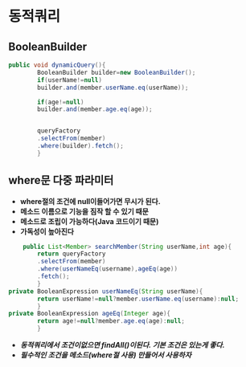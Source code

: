 # 동적쿼리

## BooleanBuilder

```java
public void dynamicQuery(){
        BooleanBuilder builder=new BooleanBuilder();
        if(userName!=null)
        builder.and(member.userName.eq(userName));

        if(age!=null)
        builder.and(member.age.eq(age));


        queryFactory
        .selectFrom(member)
        .where(builder).fetch();
        }

```

## where문 다중 파라미터

- **where절의 조건에 null이들어가면 무시가 된다.**
- **메소드 이름으로 기능을 짐작 할 수 있기 때문**
- **메소드로 조립이 가능하다(Java 코드이기 때문)**
- **가독성이 높아진다**

```java
    public List<Member> searchMember(String userName,int age){
        return queryFactory
        .selectFrom(member)
        .where(userNameEq(username),ageEq(age))
        .fetch();
        }
private BooleanExpression userNameEq(String userName){
        return userName!=null?member.userName.eq(username):null;
        }
private BooleanExpression ageEq(Integer age){
        return age!=null?member.age.eq(age):null;
        }
```

- ***동적쿼리에서 조건이없으면 findAll()이된다. 기본 조건은 있는게 좋다.***
- ***필수적인 조건을 메소드(where절 사용) 만들어서 사용하자***